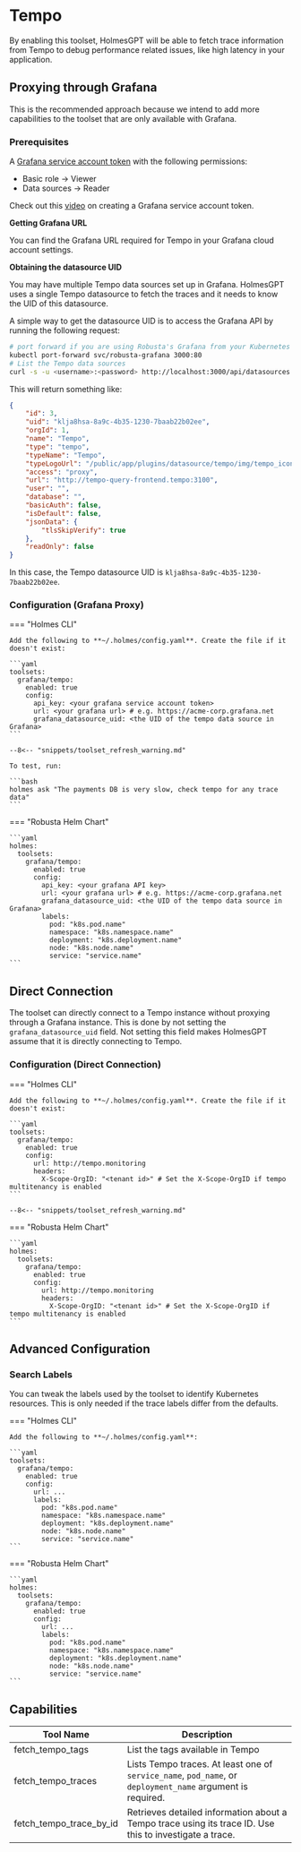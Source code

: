 # Tempo

By enabling this toolset, HolmesGPT will be able to fetch trace information from Tempo to debug performance related issues, like high latency in your application.

## Proxying through Grafana

This is the recommended approach because we intend to add more capabilities to the toolset that are only available with Grafana.

### Prerequisites

A [Grafana service account token](https://grafana.com/docs/grafana/latest/administration/service-accounts/) with the following permissions:

* Basic role -> Viewer
* Data sources -> Reader

Check out this [video](https://www.loom.com/share/f969ab3af509444693802254ab040791?sid=aa8b3c65-2696-4f69-ae47-bb96e8e03c47) on creating a Grafana service account token.

**Getting Grafana URL**

You can find the Grafana URL required for Tempo in your Grafana cloud account settings.

**Obtaining the datasource UID**

You may have multiple Tempo data sources set up in Grafana. HolmesGPT uses a single Tempo datasource to fetch the traces and it needs to know the UID of this datasource.

A simple way to get the datasource UID is to access the Grafana API by running the following request:

```bash
# port forward if you are using Robusta's Grafana from your Kubernetes cluster
kubectl port-forward svc/robusta-grafana 3000:80
# List the Tempo data sources
curl -s -u <username>:<password> http://localhost:3000/api/datasources | jq '.[] | select(.type == "tempo")'
```

This will return something like:

```json
{
    "id": 3,
    "uid": "klja8hsa-8a9c-4b35-1230-7baab22b02ee",
    "orgId": 1,
    "name": "Tempo",
    "type": "tempo",
    "typeName": "Tempo",
    "typeLogoUrl": "/public/app/plugins/datasource/tempo/img/tempo_icon.svg",
    "access": "proxy",
    "url": "http://tempo-query-frontend.tempo:3100",
    "user": "",
    "database": "",
    "basicAuth": false,
    "isDefault": false,
    "jsonData": {
        "tlsSkipVerify": true
    },
    "readOnly": false
}
```

In this case, the Tempo datasource UID is `klja8hsa-8a9c-4b35-1230-7baab22b02ee`.

### Configuration (Grafana Proxy)

=== "Holmes CLI"

    Add the following to **~/.holmes/config.yaml**. Create the file if it doesn't exist:

    ```yaml
    toolsets:
      grafana/tempo:
        enabled: true
        config:
          api_key: <your grafana service account token>
          url: <your grafana url> # e.g. https://acme-corp.grafana.net
          grafana_datasource_uid: <the UID of the tempo data source in Grafana>
    ```

    --8<-- "snippets/toolset_refresh_warning.md"

    To test, run:

    ```bash
    holmes ask "The payments DB is very slow, check tempo for any trace data"
    ```

=== "Robusta Helm Chart"

    ```yaml
    holmes:
      toolsets:
        grafana/tempo:
          enabled: true
          config:
            api_key: <your grafana API key>
            url: <your grafana url> # e.g. https://acme-corp.grafana.net
            grafana_datasource_uid: <the UID of the tempo data source in Grafana>
            labels:
              pod: "k8s.pod.name"
              namespace: "k8s.namespace.name"
              deployment: "k8s.deployment.name"
              node: "k8s.node.name"
              service: "service.name"
    ```

## Direct Connection

The toolset can directly connect to a Tempo instance without proxying through a Grafana instance. This is done by not setting the `grafana_datasource_uid` field. Not setting this field makes HolmesGPT assume that it is directly connecting to Tempo.

### Configuration (Direct Connection)

=== "Holmes CLI"

    Add the following to **~/.holmes/config.yaml**. Create the file if it doesn't exist:

    ```yaml
    toolsets:
      grafana/tempo:
        enabled: true
        config:
          url: http://tempo.monitoring
          headers:
            X-Scope-OrgID: "<tenant id>" # Set the X-Scope-OrgID if tempo multitenancy is enabled
    ```

    --8<-- "snippets/toolset_refresh_warning.md"

=== "Robusta Helm Chart"

    ```yaml
    holmes:
      toolsets:
        grafana/tempo:
          enabled: true
          config:
            url: http://tempo.monitoring
            headers:
              X-Scope-OrgID: "<tenant id>" # Set the X-Scope-OrgID if tempo multitenancy is enabled
    ```

## Advanced Configuration

### Search Labels

You can tweak the labels used by the toolset to identify Kubernetes resources. This is only needed if the trace labels differ from the defaults.

=== "Holmes CLI"

    Add the following to **~/.holmes/config.yaml**:

    ```yaml
    toolsets:
      grafana/tempo:
        enabled: true
        config:
          url: ...
          labels:
            pod: "k8s.pod.name"
            namespace: "k8s.namespace.name"
            deployment: "k8s.deployment.name"
            node: "k8s.node.name"
            service: "service.name"
    ```

=== "Robusta Helm Chart"

    ```yaml
    holmes:
      toolsets:
        grafana/tempo:
          enabled: true
          config:
            url: ...
            labels:
              pod: "k8s.pod.name"
              namespace: "k8s.namespace.name"
              deployment: "k8s.deployment.name"
              node: "k8s.node.name"
              service: "service.name"
    ```

## Capabilities

| Tool Name | Description |
|-----------|-------------|
| fetch_tempo_tags | List the tags available in Tempo |
| fetch_tempo_traces | Lists Tempo traces. At least one of `service_name`, `pod_name`, or `deployment_name` argument is required. |
| fetch_tempo_trace_by_id | Retrieves detailed information about a Tempo trace using its trace ID. Use this to investigate a trace. |

